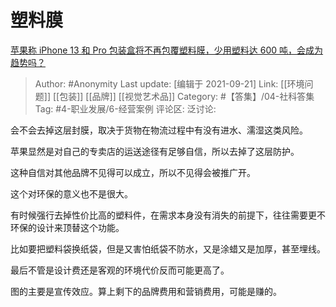 # 塑料膜
[苹果称 iPhone 13 和 Pro 包装盒将不再包覆塑料膜，少用塑料达 600 吨，会成为趋势吗？](https://www.zhihu.com/question/487009832/answer/2131372536)

> Author: #Anonymity
> Last update: [编辑于 2021-09-21]
> Link: [[环境问题]] [[包装]] [[品牌]] [[视觉艺术品]]
> Category: #【答集】/04-社科答集
> Tag: #4-职业发展/6-经营案例 
> 评论区:
> 泛讨论:

会不会去掉这层封膜，取决于货物在物流过程中有没有进水、濡湿这类风险。

苹果显然是对自己的专卖店的运送途径有足够自信，所以去掉了这层防护。

这种自信对其他品牌不见得可以成立，所以不见得会被推广开。

这个对环保的意义也不是很大。

有时候强行去掉性价比高的塑料件，在需求本身没有消失的前提下，往往需要更不环保的设计来顶替这个功能。

比如要把塑料袋换纸袋，但是又害怕纸袋不防水，又是涂蜡又是加厚，甚至埋线。

最后不管是设计费还是客观的环境代价反而可能更高了。

图的主要是宣传效应。算上剩下的品牌费用和营销费用，可能是赚的。
